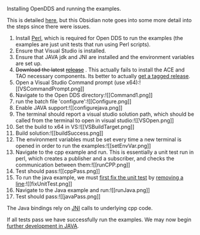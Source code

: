 Installing OpenDDS and running the examples.

This is detailed [here](https://opendds.readthedocs.io/en/latest-release/devguide/quickstart/windows.html), but this Obsidian note goes into some more detail into the steps since there were issues.

1. Install [Perl](https://strawberryperl.com/), which is required for Open DDS to run the examples (the examples are just unit tests that run using Perl scripts).
2. Ensure that Visual Studio is installed.
3. Ensure that JAVA jdk and JNI are installed and the environment variables are set up.
4. ~~Download the latest~~ [~~release~~](https://github.com/OpenDDS/OpenDDS/releases) . This actually fails to install the ACE and TAO necessary components. Its better to actually [get a tagged release](https://github.com/OpenDDS/OpenDDS). 
5. Open a Visual Studio Command prompt (use x64):![[VSCommandPrompt.png]]
6. Navigate to the Open DDS directory:![[Command1.png]]
7. run the batch file 'configure':![[Configure.png]]
8. Enable JAVA support:![[configurejava.png]]
9. The terminal should report a visual studio solution path, which should be called from the terminal to open in visual studio:![[VSOpen.png]]
10. Set the build to x64 in VS:![[VSBuildTarget.png]]
11. Build solution:![[buildSuccess.png]]
12. The environment variables must be set every time a new terminal is opened in order to run the examples:![[setEnvVar.png]]
13. Navigate to the cpp example and run. This is essentially a unit test run in perl, which creates a publisher and a subscriber, and checks the communication between them:![[runCPP.png]]
14. Test should pass:![[cppPass.png]]
16. To run the java example, we must [first fix the unit test](https://stackoverflow.com/questions/65306292/dds-java-example-throws-tons-of-warnings-jni-call-made-without-checking-excepti) by [removing a line](https://github.com/OpenDDS/OpenDDS/blob/9ac3dc24b403830e68f554a51ab0682857fb9b51/bin/PerlDDS/Process_Java.pm#L21):![[fixUnitTest.png]] 
17. Navigate to the Java example and run:![[runJava.png]]
18. Test should pass:![[javaPass.png]]

The Java bindings rely on [JNI](obsidian://open?vault=Obsidian&file=DDS%2FJNI%20JAVA%20Native%20Interface) calls to underlying cpp code.


If all tests pass we have successfully run the examples. We may now begin [further development in JAVA](obsidian://open?vault=Obsidian&file=DDS%2FSupporting%20notes%2FFirst%20steps%20in%20JAVA).